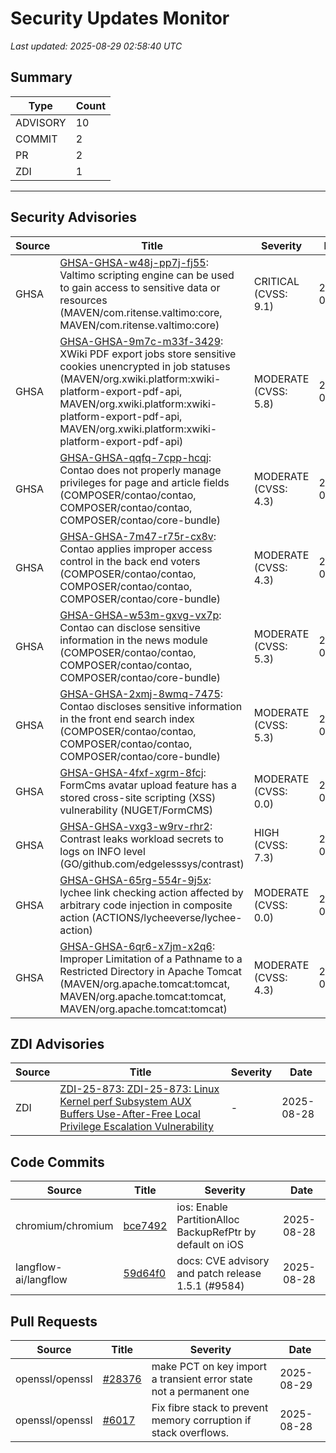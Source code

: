 # Security Updates Monitor

*Last updated: 2025-08-29 02:58:40 UTC*

## Summary
| Type | Count |
|------|-------|
| ADVISORY | 10 |
| COMMIT | 2 |
| PR | 2 |
| ZDI | 1 |

---

## Security Advisories

| Source | Title | Severity | Date |
|--------|-------|----------|------|
| GHSA | [GHSA-GHSA-w48j-pp7j-fj55](https://github.com/advisories/GHSA-w48j-pp7j-fj55): Valtimo scripting engine can be used to gain access to sensitive data or resources (MAVEN/com.ritense.valtimo:core, MAVEN/com.ritense.valtimo:core) | CRITICAL (CVSS: 9.1) | 2025-08-28 |
| GHSA | [GHSA-GHSA-9m7c-m33f-3429](https://github.com/advisories/GHSA-9m7c-m33f-3429): XWiki PDF export jobs store sensitive cookies unencrypted in job statuses (MAVEN/org.xwiki.platform:xwiki-platform-export-pdf-api, MAVEN/org.xwiki.platform:xwiki-platform-export-pdf-api, MAVEN/org.xwiki.platform:xwiki-platform-export-pdf-api) | MODERATE (CVSS: 5.8) | 2025-08-28 |
| GHSA | [GHSA-GHSA-qqfq-7cpp-hcqj](https://github.com/advisories/GHSA-qqfq-7cpp-hcqj): Contao does not properly manage privileges for page and article fields (COMPOSER/contao/contao, COMPOSER/contao/contao, COMPOSER/contao/core-bundle) | MODERATE (CVSS: 4.3) | 2025-08-28 |
| GHSA | [GHSA-GHSA-7m47-r75r-cx8v](https://github.com/advisories/GHSA-7m47-r75r-cx8v): Contao applies improper access control in the back end voters (COMPOSER/contao/contao, COMPOSER/contao/contao, COMPOSER/contao/core-bundle) | MODERATE (CVSS: 4.3) | 2025-08-28 |
| GHSA | [GHSA-GHSA-w53m-gxvg-vx7p](https://github.com/advisories/GHSA-w53m-gxvg-vx7p): Contao can disclose sensitive information in the news module (COMPOSER/contao/contao, COMPOSER/contao/contao, COMPOSER/contao/core-bundle) | MODERATE (CVSS: 5.3) | 2025-08-28 |
| GHSA | [GHSA-GHSA-2xmj-8wmq-7475](https://github.com/advisories/GHSA-2xmj-8wmq-7475): Contao discloses sensitive information in the front end search index (COMPOSER/contao/contao, COMPOSER/contao/contao, COMPOSER/contao/core-bundle) | MODERATE (CVSS: 5.3) | 2025-08-28 |
| GHSA | [GHSA-GHSA-4fxf-xgrm-8fcj](https://github.com/advisories/GHSA-4fxf-xgrm-8fcj): FormCms avatar upload feature has a stored cross-site scripting (XSS) vulnerability (NUGET/FormCMS) | MODERATE (CVSS: 0.0) | 2025-08-28 |
| GHSA | [GHSA-GHSA-vxg3-w9rv-rhr2](https://github.com/advisories/GHSA-vxg3-w9rv-rhr2): Contrast leaks workload secrets to logs on INFO level (GO/github.com/edgelesssys/contrast) | HIGH (CVSS: 7.3) | 2025-08-28 |
| GHSA | [GHSA-GHSA-65rg-554r-9j5x](https://github.com/advisories/GHSA-65rg-554r-9j5x): lychee link checking action affected by arbitrary code injection in composite action (ACTIONS/lycheeverse/lychee-action) | MODERATE (CVSS: 0.0) | 2025-08-28 |
| GHSA | [GHSA-GHSA-6qr6-x7jm-x2q6](https://github.com/advisories/GHSA-6qr6-x7jm-x2q6): Improper Limitation of a Pathname to a Restricted Directory in Apache Tomcat (MAVEN/org.apache.tomcat:tomcat, MAVEN/org.apache.tomcat:tomcat, MAVEN/org.apache.tomcat:tomcat) | MODERATE (CVSS: 4.3) | 2022-05-14 |

## ZDI Advisories

| Source | Title | Severity | Date |
|--------|-------|----------|------|
| ZDI | [ZDI-25-873: ZDI-25-873: Linux Kernel perf Subsystem AUX Buffers Use-After-Free Local Privilege Escalation Vulnerability](http://www.zerodayinitiative.com/advisories/ZDI-25-873/) | - | 2025-08-28 |

## Code Commits

| Source | Title | Severity | Date |
|--------|-------|----------|------|
| chromium/chromium | [bce7492](https://github.com/chromium/chromium/commit/bce7492c0e8c0d16db6aa98146ac64190e754465) | ios: Enable PartitionAlloc BackupRefPtr by default on iOS | 2025-08-28 |
| langflow-ai/langflow | [59d64f0](https://github.com/langflow-ai/langflow/commit/59d64f0cf513591a1edb1f06eac29fdc122c8204) | docs: CVE advisory and patch release 1.5.1 (#9584) | 2025-08-28 |

## Pull Requests

| Source | Title | Severity | Date |
|--------|-------|----------|------|
| openssl/openssl | [#28376](https://github.com/openssl/openssl/pull/28376) | make PCT on key import a transient error state not a permanent one | 2025-08-29 |
| openssl/openssl | [#6017](https://github.com/openssl/openssl/pull/6017) | Fix fibre stack to prevent memory corruption if stack overflows. | 2025-08-28 |

